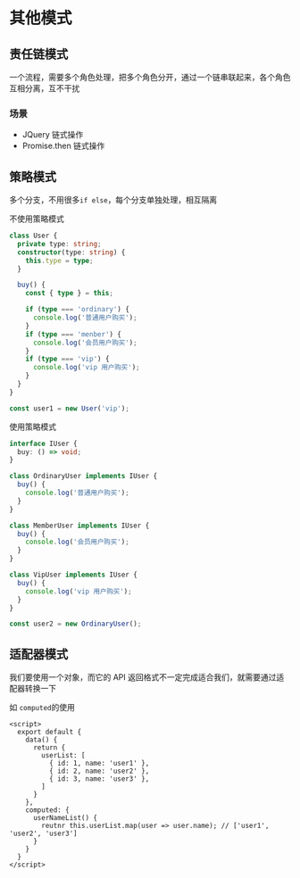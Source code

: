 # 其他模式



## 责任链模式

一个流程，需要多个角色处理，把多个角色分开，通过一个链串联起来，各个角色互相分离，互不干扰

### 场景

- JQuery 链式操作
- Promise.then 链式操作



## 策略模式

多个分支，不用很多`if else`，每个分支单独处理，相互隔离

不使用策略模式

```ts
class User {
  private type: string;
  constructor(type: string) {
    this.type = type;
  }

  buy() {
    const { type } = this;

    if (type === 'ordinary') {
      console.log('普通用户购买');
    }
    if (type === 'menber') {
      console.log('会员用户购买');
    }
    if (type === 'vip') {
      console.log('vip 用户购买');
    }
  }
}

const user1 = new User('vip');
```

使用策略模式

```ts
interface IUser {
  buy: () => void;
}

class OrdinaryUser implements IUser {
  buy() {
    console.log('普通用户购买');
  }
}

class MemberUser implements IUser {
  buy() {
    console.log('会员用户购买');
  }
}

class VipUser implements IUser {
  buy() {
    console.log('vip 用户购买');
  }
}

const user2 = new OrdinaryUser();
```



## 适配器模式

我们要使用一个对象，而它的 API 返回格式不一定完成适合我们，就需要通过适配器转换一下

如 `computed`的使用

```vue
<script>
  export default {
    data() {
      return {
        userList: [
          { id: 1, name: 'user1' },
          { id: 2, name: 'user2' },
          { id: 3, name: 'user3' },
        ]
      }
    },
    computed: {
      userNameList() {
        reutnr this.userList.map(user => user.name); // ['user1', 'user2', 'user3']
      }
    }
  }
</script>
```

